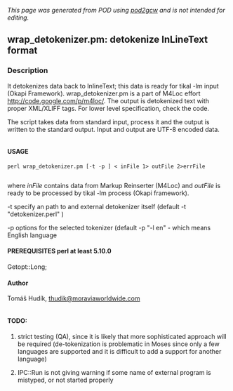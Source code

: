 _This page was generated from POD using [pod2gcw](http://code.google.com/p/pod2gcw) and is not intended for editing._

## wrap\_detokenizer.pm: detokenize InLineText format ##
### Description ###
It detokenizes data back to InlineText; this data is ready for tikal -lm input (Okapi Framework).  wrap\_detokenizer.pm is a part of M4Loc effort <http://code.google.com/p/m4loc/>. The output is  detokenized text with proper XML/XLIFF tags. For lower level specification, check the code.

The script takes data from standard input, process it and the output is written to the standard  output. Input and output are UTF-8 encoded data.

```
```
#### USAGE ####
`perl wrap_detokenizer.pm [-t -p ] < inFile 1> outFile 2>errFile`

```
```
where _inFile_ contains  data from Markup Reinserter (M4Loc) and _outFile_  is ready to be processed by tikal -lm process (Okapi framework).

-t specify an path to and external detokenizer itself (default -t "detokenizer.perl" )

-p options for the selected tokenizer (default -p "-l en" - which means English  language

#### PREREQUISITES perl at least 5.10.0 ####
Getopt::Long;

#### Author ####
Tomáš Hudík, thudik@moraviaworldwide.com

```
```
#### TODO: ####
1. strict testing (QA), since it is likely that more sophisticated approach will be required (de-tokenization is problematic in Moses since only a few languages are supported and it is difficult to add a support for another language)

2. IPC::Run is not giving warning if some name of external program is mistyped, or not started properly
